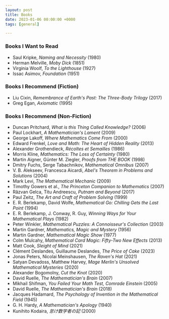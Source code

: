 ```yaml
---
layout: post
title: Books
date: 2023-01-06 00:00:00 +0000
tags: [general]

---
```


### Books I Want to Read
- Saul Kripke, _Naming and Necessity_ (1980)
- Herman Melville, _Moby Dick_ (1851)
- Virginia Woolf, _To the Lighthouse_ (1927)
- Issac Asimov, _Foundation_ (1951)

### Books I Recommend (Fiction)
- Liu Cixin, _Remembrance of Earth's Past: The Three-Body Trilogy_ (2017)
- Greg Egan, _Axiomatic_ (1995)

### Books I Recommend (Non-Fiction)
- Duncan Pritchard, *What is this Thing Called Knowledge?* (2006)
- Paul Lockhart, _A Mathematician's Lament_ (2009)
- George Lakoff, _Where Mathematics Come From_ (2000)
- Edward Frenkel, *Love and Math: The Heart of Hidden Reality* (2013)
- Alexander Grothendieck, *Récoltes et Semailles* (1986)
- Morris Kline, *Mathematics: The Loss of Certainty* (1980)
- Martin Aigner, Günter M. Ziegler, *Proofs from THE BOOK* (1998)
- Dmitry Fuchs, Serge Tabachnikov, *Mathematical Omnibus* (2007)
- V. B. Alekseev, Francesca Aicardi, *Abel's Theorem in Problems and Solutions* (2004)
- Mark Levi, *The Mathematical Mechanic* (2009)
- Timothy Gowers et al., *The Princeton Companion to Mathematics* (2007)
- Răzvan Gelca, Titu Andreescu, *Putnam and Beyond* (2017)
- Paul Zeitz, *The Art and Craft of Problem Solving* (1999)
- E. R. Berlekamp, David Wolfe, *Mathematical Go: Chilling Gets the Last Point* (1994)
- E. R. Berlekamp, J. Conway, R. Guy, *Winning Ways for Your Mathematical Plays* (1982)
- Peter Winkler, *Mathematical Puzzles: A Connoisseur's Collection* (2003)
- Martin Gardner, *Mathematics, Magic and Mystery* (1956)
- Martin Gardner, *Mathematical Magic Show* (1977)
- Colm Mulcahy, *Mathematical Card Magic: Fifty-Two New Effects* (2013)
- Matt Cook, *Sleight of Mind* (2021)
- Clément Deslandes, Guillaume Deslandes, *The Price of Cake* (2023)
- Jonas Peters, Nicolai Meinshausen, *The Raven's Hat* (2021)
-  Satyan Devadoss, Matthew Harvey, *Mage Merlin's Unsolved Mathematical Mysteries* (2020)
- Alexander Bogomolny, *Cut the Knot* (2020)
- David Ruelle, *The Mathematician's Brain* (2007)
- Mikhail Shifman, *You Failed Your Math Test, Comrade Einstein* (2005)
- David Ruelle, *The Mathematician's Brain* (2018)
- Jacques Hadamard, *The Psychology of Invention in the Mathematical Field* (1945)
- G. H. Hardy, _A Mathematician's Apology_ (1940)
- Kunihito Kodaira, _怠け数学者の記_ (2000)